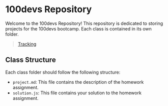 # 100devs Repository

Welcome to the 100devs Repository! This repository is dedicated to storing projects for the 100devs bootcamp. Each class is contained in its own folder.

>[Tracking](https://communitytaught.org/hw/all)


## Class Structure

Each class folder should follow the following structure:

- `project.md`: This file contains the description of the homework assignment.
- `solution.js`: This file contains your solution to the homework assignment.
